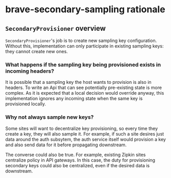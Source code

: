 # brave-secondary-sampling rationale

## `SecondaryProvisioner` overview

`SecondaryProvisioner`'s job is to create new sampling key configuration. Without this,
implementation can only participate in existing sampling keys: they cannot create new ones.

### What happens if the sampling key being provisioned exists in incoming headers?
It is possible that a sampling key the host wants to provision is also in headers. To write an Api
that can see potentially pre-existing state is more complex. As it is expected that a local decision
would override anyway, this implementation ignores any incoming state when the same key is
provisioned locally.

### Why not always sample new keys?
Some sites will want to decentralize key provisioning, so every time they create a key, they will
also sample it. For example, if such a site desires just data around the auth subsytem, the auth
service itself would provision a key and also send data for it before propagating downstream.

The converse could also be true. For example, existing Zipkin sites centralize policy in API
gateways. In this case, the duty for provisioning secondary keys could also be centralized, even
if the desired data is downstream.
